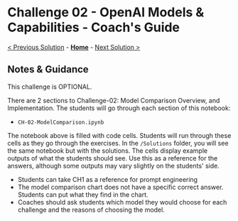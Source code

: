 # Challenge 02 - OpenAI Models & Capabilities - Coach's Guide 

[< Previous Solution](./Solution-01.md) - **[Home](./README.md)** - [Next Solution >](./Solution-03.md)

## Notes & Guidance

This challenge is OPTIONAL.

There are 2 sections to Challenge-02: Model Comparison Overview, and Implementation. The students will go through each section of this notebook:
- `CH-02-ModelComparison.ipynb`
  
The notebook above is filled with code cells. Students will run through these cells as they go through the exercises. In the `/Solutions` folder, you will see the same notebook but with the solutions. The cells display example outputs of what the students should see. Use this as a reference for the answers, although some outputs may vary slightly on the students' side. 

- Students can take CH1 as a reference for prompt engineering
- The model comparison chart does not have a specific correct answer. Students can put what they find in the chart.
- Coaches should ask students which model they would choose for each challenge and the reasons of choosing the model.
